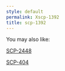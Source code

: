 ```yaml
---
style: default
permalink: Xscp-1392
title: scp-1392
---
```

You may also like:

[SCP-2448](http://scp-wiki.net/scp-2448)

[SCP-404](http://scp-wiki.net/scp-404)
